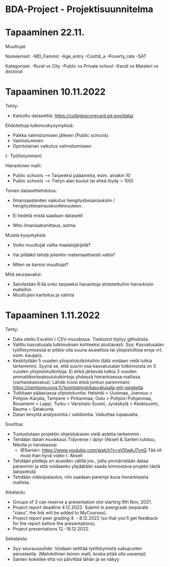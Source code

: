 # BDA-Project - Projektisuunnitelma

# Tapaaminen 22.11.

Muuttujat:

Numeeriset:
-MD_Faminic 
-Age_entry 
-Costt4_a
-Poverty_rate
-SAT

Kategoriset:
-Rural vs City 
-Public vs Private school
-Kandi vs Maisteri vs doctoral




# Tapaaminen 10.11.2022

Tehty:
- Katsottu datasettiä: https://collegescorecard.ed.gov/data/

Ehdotettuja tutkimuskysymyksiä:
- Palkka valmistumisen jälkeen (Public schools)
- Valmistuminen
- Opintolainan vaikutus valmistumiseen

(- Työllistyminen)

Hierarkinen malli:
- Public schools --> Tarpeeksi pääaineita, esim. ainakin 10
- Public schools --> Tietyn alan koulut (ei ehkä löydy > 100)

Toinen datasettiehdotus:
- Ilmansaasteiden vaikutus hengitystiesairauksiin / hengitystiesairauskuolleisuuteen.
- Ei tiedetä mistä saadaan datasetit

- Who ilmanlaatumittaus, astma

Muista kysymyksiä:
- Voiko muuttujat valita maalaisjärjellä?
- Vai pitääkö tehdä jotenkin matemaattisesti valita?

- Miten se karsisi muuttujat?

Mitä seuraavaksi:
- Selvitetään R:llä onko tarpeeksi havaintoja ehdotettuihin hierarkisiin malleihin
- Muuttujien kartoitus ja valinta

# Tapaaminen 1.11.2022 

Tehty:
- Data otettu Exceliin / CSV-muodossa. Tiedostot löytyy githubista.
- Valittu kasvatusala tutkimuksen kohteeksi alustavasti. Syy: Kasvatusalan työllistymisessä ei pitäisi olla suuria alueellisia tai yliopistollisia eroja vrt. esim. kauppis.
- Keskitytään 5 vuoden yliopistotutkintoihin (tätä voidaan vielä tutkia tarkemmin). Syynä se, että suurin osa kasvatusalan tutkinnoista on 5 vuoden yliopistotutkintoja. Ei ehkä järkevää tutkia 3 vuoden ammattikorkeakoulututkintoja yhdessä hierarkisessa mallissa (varhaiskasvatus): Lähde (voisi etsiä jonkun paremman): https://opintoneuvoja.fi/1opintoblogi/kasvatusala-mit-opiskella
- Tutkitaan pääasiassa ylipistokuntia: Helsinki > Uusimaa, Joensuu > Pohjois-Karjala, Tampere > Pirkanmaa, Oulu > Pohjois-Pohjanmaa, Rovaniemi > Lappi,
Turku > Varsinais-Suomi, Jyväskylä > Keskisuomi, Rauma > Satakunta
- Datan kevyttä analysointia / validointia. Vaikuttaa lupaavalta. 

Sovittua: 
- Tustustutaan projektin ohjeistukseen vielä astetta tarkemmin. 
- Tehdään datan muokkaus Tidyverse / dplyr (Akseli & Santeri tutstuu, Nikolla jo hanskassa)
  - @Santeri: https://www.youtube.com/watch?v=sV5lwAJ7vnQ Tää oli must ihan hyvä video t. Akseli
- Tehdään plotteja eri alueiden välillä jne., jotta ymmärretään dataa paremmin ja että voidaanko ylipäätään saada kiinnostava projekti tästä datasetistä
- Tehdään viikkopalautus, niin saadaan parempi kuva hierarkisesta mallista.

Aikataulu:
- Groups of 3 can reserve a presentation slot starting 9th Nov, 2021.
- Project report deadline 4.12.2022. Submit in peergrade (separate “class”, the link will be added to MyCourses).
- Project report peer grading 4. - 8.12.2022 (so that you’ll get feedback for the report before the presentations).
- Project presentations 12.-16.12.2022.


Sekalaista:
- Syy-seuraussuhde: Voidaan selittää työllistymistä sukupuolen perusteella. (Mahdollinen toinen malli, koska pitää olla useampi)
- Santeri kokeilee että voi päivittää tähän ja se näkyy
